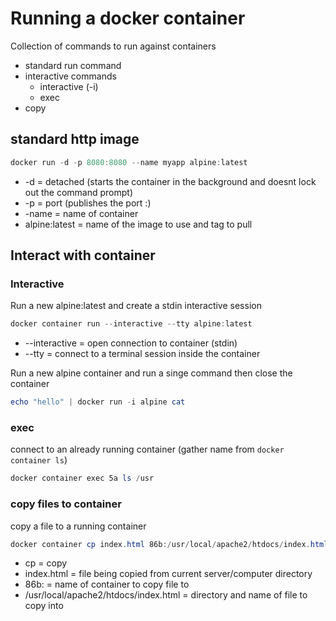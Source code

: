 # Running a docker container

Collection of commands to run against containers 

- standard run command
- interactive commands
  - interactive (-i)
  - exec
- copy

## standard http image

``` powershell
docker run -d -p 8080:8080 --name myapp alpine:latest
```

- -d = detached (starts the container in the background and doesnt lock out the command prompt)
- -p = port (publishes the port <computer port>:<container port>)
- -name = name of container
- alpine:latest = name of the image to use and tag to pull

## Interact with container

### Interactive

Run a new alpine:latest and create a stdin interactive session

``` powershell
docker container run --interactive --tty alpine:latest
```

- --interactive = open connection to container (stdin)
- --tty = connect to a terminal session inside the container

Run a new alpine container and run a singe command then close the container

``` powershell
echo "hello" | docker run -i alpine cat
```

### exec

connect to an already running container (gather name from `docker container ls`)

``` powershell
docker container exec 5a ls /usr
```

### copy files to container

copy a file to a running container

``` powershell
docker container cp index.html 86b:/usr/local/apache2/htdocs/index.html
```

- cp = copy
- index.html = file being copied from current server/computer directory
- 86b: = name of container to copy file to
- /usr/local/apache2/htdocs/index.html = directory and name of file to copy into
